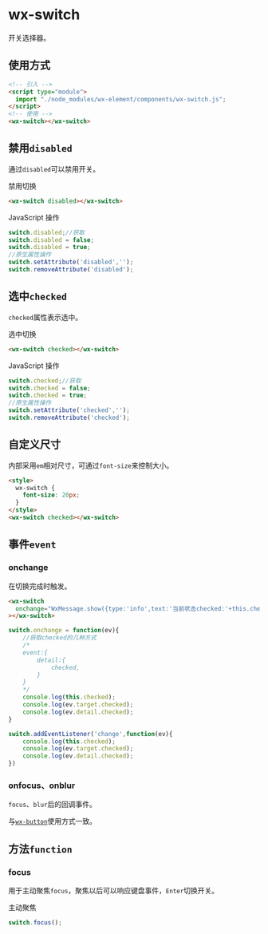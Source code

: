 # wx-switch

开关选择器。

## 使用方式

```html
<!-- 引入 -->
<script type="module">
  import "./node_modules/wx-element/components/wx-switch.js";
</script>
<!-- 使用 -->
<wx-switch></wx-switch>
```

## 禁用`disabled`

通过`disabled`可以禁用开关。

<wx-switch disabled></wx-switch>
<wx-button type="primary" onclick="this.previousElementSibling.disabled=!this.previousElementSibling.disabled">禁用切换</wx-button>

```html
<wx-switch disabled></wx-switch>
```

JavaScript 操作

```js
switch.disabled;//获取
switch.disabled = false;
switch.disabled = true;
//原生属性操作
switch.setAttribute('disabled','');
switch.removeAttribute('disabled');
```

## 选中`checked`

`checked`属性表示选中。

<wx-switch checked></wx-switch>
<wx-button type="primary" onclick="this.previousElementSibling.checked=!this.previousElementSibling.checked">选中切换</wx-button>

```html
<wx-switch checked></wx-switch>
```

JavaScript 操作

```js
switch.checked;//获取
switch.checked = false;
switch.checked = true;
//原生属性操作
switch.setAttribute('checked','');
switch.removeAttribute('checked');
```

## 自定义尺寸

内部采用`em`相对尺寸，可通过`font-size`来控制大小。

<wx-switch checked></wx-switch>
<wx-slider min="10" max="50" defaultvalue="16" suffix="px" showtips oninput="this.previousElementSibling.style.fontSize=this.value+'px'" ></wx-slider>

```html
<style>
  wx-switch {
    font-size: 20px;
  }
</style>
<wx-switch checked></wx-switch>
```

## 事件`event`

### onchange

在切换完成时触发。

<wx-switch onchange="WxMessage.show({type:'info',text:'当前状态checked:'+this.checked})"></wx-switch>

```html
<wx-switch
  onchange="WxMessage.show({type:'info',text:'当前状态checked:'+this.checked})"
></wx-switch>
```

```js
switch.onchange = function(ev){
    //获取checked的几种方式
    /*
    event:{
        detail:{
            checked,
        }
    }
    */
    console.log(this.checked);
    console.log(ev.target.checked);
    console.log(ev.detail.checked);
}

switch.addEventListener('change',function(ev){
    console.log(this.checked);
    console.log(ev.target.checked);
    console.log(ev.detail.checked);
})
```

### onfocus、onblur

`focus`、`blur`后的回调事件。

与[`wx-button`](wx-button.md?id=onfocus、onblur)使用方式一致。

## 方法`function`

### focus

用于主动聚焦`focus`，聚焦以后可以响应键盘事件，`Enter`切换开关。

<wx-switch onfocus="WxMessage.show({type:'info',text:'focus'})" onchange="WxMessage.show({type:'info',text:'当前状态checked:'+this.checked})"></wx-switch>
<wx-button type="primary" onclick="this.previousElementSibling.focus()">主动聚焦</wx-button>

```js
switch.focus();
```
